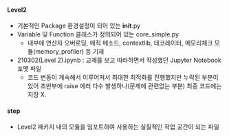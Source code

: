 #### Level2
+ 기본적인 Package 환경설정이 되어 있는 __init__.py
+ Variable 및 Function 클래스가 정의되어 있는 core_simple.py
	- 내부에 연산자 오버로딩, 매직 메소드, contextlib, 데코레이터, 메모리체크 모듈(memory_profiler) 등 기재
+ 210302(Level 2).ipynb : 교재를 보고 따라하면서 작성했던 Jupyter Notebook 포맷 파일
	- 코드 변동이 계속해서 이루어져서 최대한 최적화를 진행했지만 누락된 부분이 있어 초반부에 raise 에러 다수 발생하나(문제에 관련없는 부분) 최종 코드에는 지장 X.

#### step
+ Level2 패키지 내의 모듈을 임포트하여 사용하는 실질적인 작업 공간이 되는 파일